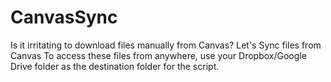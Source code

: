 # CanvasSync
Is it irritating to download files manually from Canvas? Let's Sync files from Canvas
To access these files from anywhere, use your Dropbox/Google Drive folder as the destination folder for the script. 

